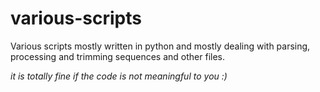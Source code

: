 # various-scripts
Various scripts mostly written in python and mostly dealing with parsing, processing and trimming sequences and other files.

*it is totally fine if the code is not meaningful to you :)*
